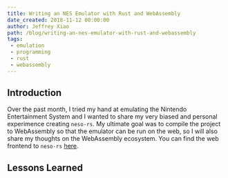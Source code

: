 ```yaml
---
title: Writing an NES Emulator with Rust and WebAssembly
date_created: 2018-11-12 00:00:00
author: Jeffrey Xiao
path: /blog/writing-an-nes-emulator-with-rust-and-webassembly
tags:
 - emulation
 - programming
 - rust
 - webassembly
---
```


## Introduction

Over the past month, I tried my hand at emulating the Nintendo Entertainment System and I wanted to
share my very biased and personal experimence creating `neso-rs`. My ultimate goal was to compile
the project to WebAssembly so that the emulator can be run on the web, so I will also share my
thoughts on the WebAssembly ecosystem. You can find the web frontend to `neso-rs`
[here](https://jeffreyxiao.me/neso-web).

## Lessons Learned
